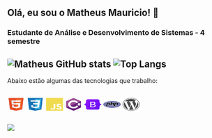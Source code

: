 ## Olá, eu sou o Matheus Mauricio! 👋  
### Estudante de Análise e Desenvolvimento de Sistemas - 4 semestre

![Matheus GitHub stats](https://github-readme-stats.vercel.app/api?username=Matheusmauriciom&show_icons=true&theme=dracula&cache_seconds=1800) 
![Top Langs](https://github-readme-stats.vercel.app/api/top-langs/?username=Matheusmauriciom&layout=compact&cache_seconds=1800)
---
Abaixo estão algumas das tecnologias que trabalho:

<div style="display: inline_block"><br>
  <img align="center" alt="HTML" height="30" width="40" src="https://raw.githubusercontent.com/devicons/devicon/master/icons/html5/html5-original.svg">
  <img align="center" alt="CSS" height="30" width="40" src="https://raw.githubusercontent.com/devicons/devicon/master/icons/css3/css3-original.svg">
  <img align="center" alt="JS" height="30" width="40" src="https://raw.githubusercontent.com/devicons/devicon/master/icons/javascript/javascript-plain.svg">
  <img align="center" alt="C#" height="30" width="40" src="https://raw.githubusercontent.com/devicons/devicon/master/icons/csharp/csharp-original.svg">
  <img align="center" alt="Bootstrap" height="30" width="40" src="https://raw.githubusercontent.com/devicons/devicon/master/icons/bootstrap/bootstrap-original.svg">
  <img align="center" alt="PHP" height="30" width="40" src="https://raw.githubusercontent.com/devicons/devicon/master/icons/php/php-original.svg">
  <img align="center" alt="Wordpress" height="30" width="40" src="https://raw.githubusercontent.com/devicons/devicon/master/icons/wordpress/wordpress-plain.svg">
</div>
  
##

<a href="https://www.linkedin.com/in/matheus-mauricio-455847165/" target="_blank"><img src="https://img.shields.io/badge/-LinkedIn-%230077B5?style=for-the-badge&logo=linkedin&logoColor=white" target="_blank"></a>
